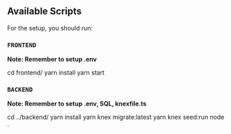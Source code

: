 ## Available Scripts

For the setup, you should run:

### `FRONTEND`

**Note: Remember to setup .env**

cd frontend/
yarn install
yarn start

### `BACKEND`

**Note: Remember to setup .env, SQL, knexfile.ts**

cd ../backend/
yarn install 
yarn knex migrate:latest 
yarn knex seed:run
node .